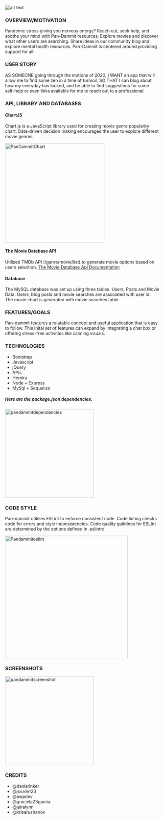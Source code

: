 ![alt text][logo]

[logo]: https://github.com/graciela23garcia/Pan-dammit/blob/main/public/assets/logos/pandammit_logo_text.png "Logo"

### OVERVIEW/MOTIVATION

Pandemic stress giving you nervous energy? Reach out, seek help, and soothe your mind with Pan-Dammit  resources. Explore movies and discover what other users are searching. Share ideas in our community blog and explore mental health resources. Pan-Dammit is centered around providing support for all!

### USER STORY

AS SOMEONE going through the motions of 2020, 
I WANT an app that will allow me to find some zen in a time of turmoil,
SO THAT I can blog about how my everyday has looked, and be able to find suggestions for some self-help or even links available for me to reach out to a professional.


### API, LIBRARY AND DATABASES
#### ChartJS
Chart.js is a JavaScript library used for creating movie genre popularity chart. Data-driven decision making  encourages the user to explore different movie genres.

<img width="324" alt="PanDammitChart" src="https://user-images.githubusercontent.com/70172286/102854682-decdf000-43d7-11eb-8f2b-fa1d71a731ca.PNG">


#### The Movie Database API
Utilized TMDb API (/genre/movie/list) to generate movie options based on users selection. [The Movie Database Api Documentation](https://www.themoviedb.org/documentation/api?language=en-US)
#### Database
The MySQL database was set up using three tables. Users, Posts and Movie Data. Users, blog posts and movie searches are associated with user id. The movie chart is generated with movie searches table.  

### FEATURES/GOALS
Pan-dammit features a relatable concept and useful application that is easy to follow. This inital set of features can expand by integrating a chat box or offering stress-free activities like calming visuals.

### TECHNOLOGIES
* Bootstrap
* Javascript
* jQuery
* APIs 
* Heroku
* Node + Express
* MySql + Sequelize 
##### Here are the package.json dependencies:
<img width="290" alt="pandammitdependancies" src="https://user-images.githubusercontent.com/70172286/102854851-408e5a00-43d8-11eb-9394-910c64285a92.PNG">

### CODE STYLE
Pan-dammit utilizes ESLint to enforce consistent code. Code linting checks code for errors and style inconsistencies. Code quality guildines for ESLint are determined by the options defined in .eslintrc

<img width="400" alt="Pandammiteslint" src="https://user-images.githubusercontent.com/70172286/102865953-5e18ef00-43eb-11eb-9e10-e537c90a0b77.PNG">

### SCREENSHOTS 

<img width="290" alt="pandammitscreenshot" src="https://user-images.githubusercontent.com/70172286/102855101-d3c78f80-43d8-11eb-93ed-a4a337086d80.PNG">


### CREDITS
* @daniarinker
* @jsvalle123
* @awpdev
* @graciela23garcia
* @jairalynn
* @krisarushanov
